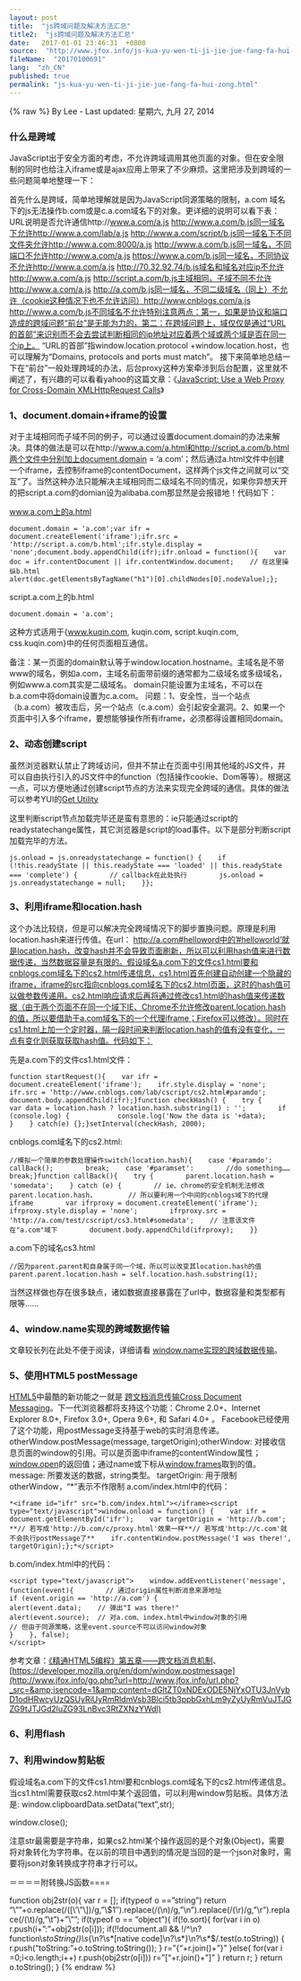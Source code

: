 ```yaml
---
layout: post
title:  "js跨域问题及解决方法汇总"
title2:  "js跨域问题及解决方法汇总"
date:   2017-01-01 23:46:31  +0800
source:  "http://www.jfox.info/js-kua-yu-wen-ti-ji-jie-jue-fang-fa-hui-zong.html"
fileName:  "20170100691"
lang:  "zh_CN"
published: true
permalink: "js-kua-yu-wen-ti-ji-jie-jue-fang-fa-hui-zong.html"
---
```

{% raw %}
By Lee - Last updated: 星期六, 九月 27, 2014

### 什么是跨域

JavaScript出于安全方面的考虑，不允许跨域调用其他页面的对象。但在安全限制的同时也给注入iframe或是ajax应用上带来了不少麻烦。这里把涉及到跨域的一些问题简单地整理一下：

首先什么是跨域，简单地理解就是因为JavaScript同源策略的限制，a.com 域名下的js无法操作b.com或是c.a.com域名下的对象。更详细的说明可以看下表：
URL说明是否允许通信http://www.a.com/a.js http://www.a.com/b.js同一域名下允许http://www.a.com/lab/a.js http://www.a.com/script/b.js同一域名下不同文件夹允许http://www.a.com:8000/a.js http://www.a.com/b.js同一域名，不同端口不允许http://www.a.com/a.js https://www.a.com/b.js同一域名，不同协议不允许http://www.a.com/a.js http://70.32.92.74/b.js域名和域名对应ip不允许http://www.a.com/a.js http://script.a.com/b.js主域相同，子域不同不允许http://www.a.com/a.js http://a.com/b.js同一域名，不同二级域名（同上）不允许（cookie这种情况下也不允许访问）http://www.cnblogs.com/a.js http://www.a.com/b.js不同域名不允许特别注意两点：第一，如果是协议和端口造成的跨域问题“前台”是无能为力的，第二：在跨域问题上，域仅仅是通过“URL的首部”来识别而不会去尝试判断相同的ip地址对应着两个域或两个域是否在同一个ip上。 “URL的首部”指window.location.protocol +window.location.host，也可以理解为“Domains, protocols and ports must match”。
接下来简单地总结一下在“前台”一般处理跨域的办法，后台proxy这种方案牵涉到后台配置，这里就不阐述了，有兴趣的可以看看yahoo的这篇文章：《[JavaScript: Use a Web Proxy for Cross-Domain XMLHttpRequest Calls](http://www.jfox.info/go.php?url=http://www.jfox.info/url.php?_src=&amp;isencode=1&amp;content=dGltZT0xNDExODE5NjYxOTU1JnVybD1odHRwJTNBJTJGJTJGZGV2ZWxvcGVyLnlhaG9vLmNvbSUyRmphdmFzY3JpcHQlMkZob3d0by1wcm94eS5odG1s)》

### 1、document.domain+iframe的设置

对于主域相同而子域不同的例子，可以通过设置document.domain的办法来解决。具体的做法是可以在http://www.a.com/a.html和http://script.a.com/b.html两个文件中分别加上document.domain = ‘a.com’；然后通过a.html文件中创建一个iframe，去控制iframe的contentDocument，这样两个js文件之间就可以“交互”了。当然这种办法只能解决主域相同而二级域名不同的情况，如果你异想天开的把script.a.com的domian设为alibaba.com那显然是会报错地！代码如下：

www.a.com上的a.html

    document.domain = 'a.com';var ifr = document.createElement('iframe');ifr.src = 'http://script.a.com/b.html';ifr.style.display = 'none';document.body.appendChild(ifr);ifr.onload = function(){    var doc = ifr.contentDocument || ifr.contentWindow.document;    // 在这里操纵b.html    
    alert(doc.getElementsByTagName("h1")[0].childNodes[0].nodeValue);};

script.a.com上的b.html

    document.domain = 'a.com';

这种方式适用于{www.kuqin.com, kuqin.com, script.kuqin.com, css.kuqin.com}中的任何页面相互通信。

备注：某一页面的domain默认等于window.location.hostname。主域名是不带www的域名，例如a.com，主域名前面带前缀的通常都为二级域名或多级域名，例如www.a.com其实是二级域名。 domain只能设置为主域名，不可以在b.a.com中将domain设置为c.a.com。
问题：1、安全性，当一个站点（b.a.com）被攻击后，另一个站点（c.a.com）会引起安全漏洞。2、如果一个页面中引入多个iframe，要想能够操作所有iframe，必须都得设置相同domain。
### 2、动态创建script

虽然浏览器默认禁止了跨域访问，但并不禁止在页面中引用其他域的JS文件，并可以自由执行引入的JS文件中的function（包括操作cookie、Dom等等）。根据这一点，可以方便地通过创建script节点的方法来实现完全跨域的通信。具体的做法可以参考YUI的[Get Utility](http://www.jfox.info/go.php?url=http://www.jfox.info/url.php?_src=&amp;isencode=1&amp;content=dGltZT0xNDExODE5NjYxOTU2JnVybD1odHRwJTNBJTJGJTJGZGV2ZWxvcGVyLnlhaG9vLmNvbSUyRnl1aSUyRmdldCUyRg==)

这里判断script节点加载完毕还是蛮有意思的：ie只能通过script的readystatechange属性，其它浏览器是script的load事件。以下是部分判断script加载完毕的方法。

    js.onload = js.onreadystatechange = function() {    if (!this.readyState || this.readyState === 'loaded' || this.readyState === 'complete') {        // callback在此处执行        js.onload = js.onreadystatechange = null;    }};

### 3、利用iframe和location.hash

这个办法比较绕，但是可以解决完全跨域情况下的脚步置换问题。原理是利用location.hash来进行传值。在url： http://a.com#helloword中的’#helloworld’就是location.hash，改变hash并不会导致页面刷新，所以可以利用hash值来进行数据传递，当然数据容量是有限的。假设域名a.com下的文件cs1.html要和cnblogs.com域名下的cs2.html传递信息，cs1.html首先创建自动创建一个隐藏的iframe，iframe的src指向cnblogs.com域名下的cs2.html页面，这时的hash值可以做参数传递用。cs2.html响应请求后再将通过修改cs1.html的hash值来传递数据（由于两个页面不在同一个域下IE、Chrome不允许修改parent.location.hash的值，所以要借助于a.com域名下的一个代理iframe；Firefox可以修改）。同时在cs1.html上加一个定时器，隔一段时间来判断location.hash的值有没有变化，一点有变化则获取获取hash值。代码如下：

先是a.com下的文件cs1.html文件：

    function startRequest(){    var ifr = document.createElement('iframe');    ifr.style.display = 'none';    ifr.src = 'http://www.cnblogs.com/lab/cscript/cs2.html#paramdo';    document.body.appendChild(ifr);}function checkHash() {    try {        var data = location.hash ? location.hash.substring(1) : '';        if (console.log) {            console.log('Now the data is '+data);        }    } catch(e) {};}setInterval(checkHash, 2000);

cnblogs.com域名下的cs2.html:

    //模拟一个简单的参数处理操作switch(location.hash){    case '#paramdo':        callBack();        break;    case '#paramset':        //do something……        break;}function callBack(){    try {        parent.location.hash = 'somedata';    } catch (e) {        // ie、chrome的安全机制无法修改parent.location.hash，        // 所以要利用一个中间的cnblogs域下的代理iframe        var ifrproxy = document.createElement('iframe');        ifrproxy.style.display = 'none';        ifrproxy.src = 'http://a.com/test/cscript/cs3.html#somedata';    // 注意该文件在"a.com"域下        document.body.appendChild(ifrproxy);    }}

a.com下的域名cs3.html

    //因为parent.parent和自身属于同一个域，所以可以改变其location.hash的值parent.parent.location.hash = self.location.hash.substring(1);

当然这样做也存在很多缺点，诸如数据直接暴露在了url中，数据容量和类型都有限等……

### 4、window.name实现的跨域数据传输

文章较长列在此处不便于阅读，详细请看 [window.name实现的跨域数据传输](http://www.jfox.info/go.php?url=http://www.jfox.info/url.php?_src=&amp;isencode=1&amp;content=dGltZT0xNDExODE5NjYxOTU2JnVybD1odHRwJTNBJTJGJTJGd3d3LmNuYmxvZ3MuY29tJTJGcmFpbm1hbiUyRmFyY2hpdmUlMkYyMDExJTJGMDIlMkYyMSUyRjE5NjAwNDQuaHRtbA==)。

### 5、使用HTML5 postMessage

[HTML5](http://www.jfox.info/go.php?url=http://www.jfox.info/url.php?_src=&amp;isencode=1&amp;content=dGltZT0xNDExODE5NjYxOTU2JnVybD1odHRwJTNBJTJGJTJGZGV2LnczLm9yZyUyRmh0bWw1JTJGc3BlYyUyRg==)中最酷的新功能之一就是 [跨文档消息传输Cross Document Messaging](http://www.jfox.info/go.php?url=http://www.jfox.info/url.php?_src=&amp;isencode=1&amp;content=dGltZT0xNDExODE5NjYxOTU2JnVybD1odHRwJTNBJTJGJTJGd3d3LndoYXR3Zy5vcmclMkZzcGVjcyUyRndlYi1hcHBzJTJGY3VycmVudC13b3JrJTJGJTIzY3Jvc3NEb2N1bWVudE1lc3NhZ2Vz)。下一代浏览器都将支持这个功能：Chrome 2.0+、Internet Explorer 8.0+, Firefox 3.0+, Opera 9.6+, 和 Safari 4.0+ 。 Facebook已经使用了这个功能，用postMessage支持基于web的实时消息传递。
otherWindow.postMessage(message, targetOrigin);otherWindow: 对接收信息页面的window的引用。可以是页面中iframe的contentWindow属性；[window.open](http://www.jfox.info/go.php?url=http://www.jfox.info/url.php?_src=&amp;isencode=1&amp;content=dGltZT0xNDExODE5NjYxOTU3JnVybD1odHRwcyUzQSUyRiUyRmRldmVsb3Blci5tb3ppbGxhLm9yZyUyRmVuJTJGRE9NJTJGd2luZG93Lm9wZW4=)的返回值；通过name或下标从[window.frames](http://www.jfox.info/go.php?url=http://www.jfox.info/url.php?_src=&amp;isencode=1&amp;content=dGltZT0xNDExODE5NjYxOTU3JnVybD1odHRwcyUzQSUyRiUyRmRldmVsb3Blci5tb3ppbGxhLm9yZyUyRmVuJTJGRE9NJTJGd2luZG93LmZyYW1lcw==)取到的值。 message: 所要发送的数据，string类型。 targetOrigin: 用于限制otherWindow，“*”表示不作限制
a.com/index.html中的代码：

    *<iframe id="ifr" src="b.com/index.html"></iframe><script type="text/javascript">window.onload = function() {    var ifr = document.getElementById('ifr');    var targetOrigin = 'http://b.com';  **// 若写成'http://b.com/c/proxy.html'效果一样**// 若写成'http://c.com'就不会执行postMessage了**    ifr.contentWindow.postMessage('I was there!', targetOrigin);};*</script>

b.com/index.html中的代码：

    <script type="text/javascript">    window.addEventListener('message', function(event){        // 通过origin属性判断消息来源地址        
    if (event.origin == 'http://a.com') {            
    alert(event.data);    // 弹出"I was there!"            
    alert(event.source);  // 对a.com、index.html中window对象的引用                                  
    // 但由于同源策略，这里event.source不可以访问window对象       
    }    }, false);
    </script>

参考文章：[《精通HTML5编程》第五章——跨文档消息机制](http://www.jfox.info/go.php?url=http://www.jfox.info/url.php?_src=&amp;isencode=1&amp;content=dGltZT0xNDExODE5NjYxOTU3JnVybD1odHRwJTNBJTJGJTJGd3d3LmdyYXRpLm9yZyUyRiUzRnAlM0Q0Mjk=)、[https://developer.mozilla.org/en/dom/window.postmessage](http://www.jfox.info/go.php?url=http://www.jfox.info/url.php?_src=&amp;isencode=1&amp;content=dGltZT0xNDExODE5NjYxOTU3JnVybD1odHRwcyUzQSUyRiUyRmRldmVsb3Blci5tb3ppbGxhLm9yZyUyRmVuJTJGZG9tJTJGd2luZG93LnBvc3RtZXNzYWdl)

### 6、利用flash

### 7、利用window剪贴板

假设域名a.com下的文件cs1.html要和cnblogs.com域名下的cs2.html传递信息。当cs1.html需要获取cs2.html中某个返回值，可以利用window剪贴板。具体方法是:
window.clipboardData.setData(“text”,str);

window.close();

注意str最需要是字符串，如果cs2.html某个操作返回的是个对象(Object)，需要将对象转化为字符串。在以前的项目中遇到的情况是当回的是一个json对象时，需要将json对象转换成字符串才行可以。

＝＝＝＝附转换JS函数====

function obj2str(o){ 
var r = []; 
if(typeof o ==”string”) 
return “\””+o.replace(/([\’\”\\])/g,”\\$1″).replace(/(\n)/g,”\\n”).replace(/(\r)/g,”\\r”).replace(/(\t)/g,”\\t”)+”\””; 
if(typeof o == “object”){ 
if(!o.sort){ 
for(var i in o) 
r.push(i+”:”+obj2str(o[i])); 
if(!!document.all && !/^\n?function\s*toString\(\)\s*\{\n?\s*\[native code\]\n?\s*\}\n?\s*$/.test(o.toString))
{ 
r.push(“toString:”+o.toString.toString()); 
} 
r=”{“+r.join()+”}” 
}else{ 
for(var i =0;i<o.length;i++) 
r.push(obj2str(o[i])) 
r=”[“+r.join()+”]” 
} 
return r; 
} 
return o.toString(); 
}
{% endraw %}